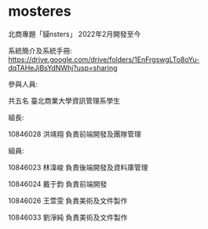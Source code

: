 # mosteres
北商專題「貘nsters」
2022年2月開發至今

系統簡介及系統手冊:
https://drive.google.com/drive/folders/1EnFrgswgLTo8oYu-dqTAHeJjBsYdNWhj?usp=sharing

參與人員:

共五名 臺北商業大學資訊管理系學生


組長:

10846028 洪靖翔 負責前端開發及團隊管理

組員:

10846023 林湋峻 負責後端開發及資料庫管理

10846024 戴于鈞 負責前端開發

10846026 王萱雯 負責美術及文件製作

10846033 劉淨純 負責美術及文件製作
